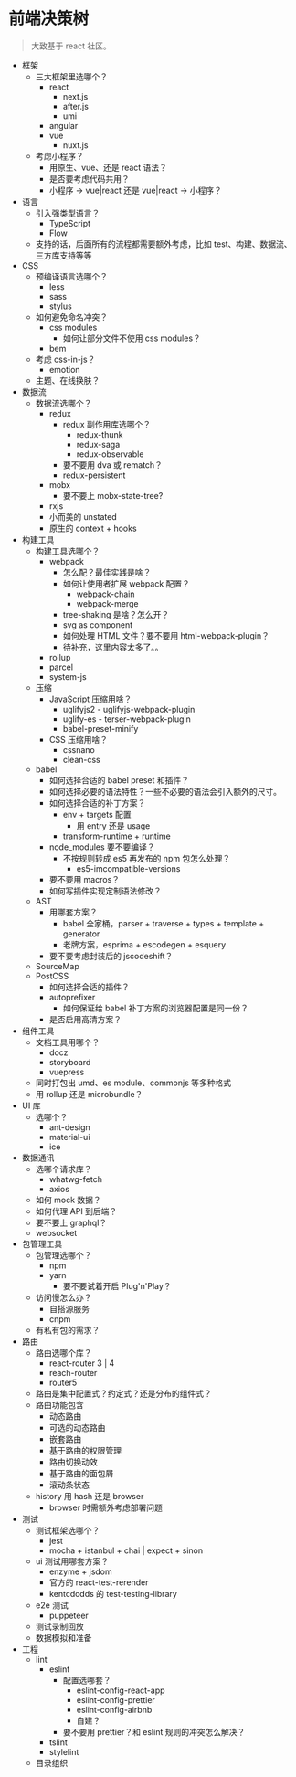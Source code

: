 # 前端决策树

> 大致基于 react 社区。

* 框架
	* 三大框架里选哪个？
		* react
			* next.js
			* after.js
			* umi
		* angular
		* vue
			* nuxt.js
	* 考虑小程序？
		* 用原生、vue、还是 react 语法？
		* 是否要考虑代码共用？
		* 小程序 -> vue|react 还是 vue|react -> 小程序？
* 语言
	* 引入强类型语言？
		* TypeScript
		* Flow
	* 支持的话，后面所有的流程都需要额外考虑，比如 test、构建、数据流、三方库支持等等
* CSS
	* 预编译语言选哪个？
		* less
		* sass
		* stylus
	* 如何避免命名冲突？
		* css modules
			* 如何让部分文件不使用 css modules？
		* bem
	* 考虑 css-in-js？
		* emotion
	* 主题、在线换肤？
* 数据流
	* 数据流选哪个？
		* redux
			* redux 副作用库选哪个？
				* redux-thunk
				* redux-saga
				* redux-observable
			* 要不要用 dva 或 rematch？
			* redux-persistent
		* mobx
			* 要不要上 mobx-state-tree?
		* rxjs
		* 小而美的 unstated
		* 原生的 context + hooks
* 构建工具
	* 构建工具选哪个？
		* webpack
			* 怎么配？最佳实践是啥？
			* 如何让使用者扩展 webpack 配置？
				* webpack-chain
				* webpack-merge
			* tree-shaking 是啥？怎么开？
			* svg as component
			* 如何处理 HTML 文件？要不要用 html-webpack-plugin？
			* 待补充，这里内容太多了。。
		* rollup
		* parcel
		* system-js
	* 压缩
		* JavaScript 压缩用啥？
			* uglifyjs2 - uglifyjs-webpack-plugin
			* uglify-es - terser-webpack-plugin
			* babel-preset-minify
		* CSS 压缩用啥？
			* cssnano
			* clean-css
	* babel
		* 如何选择合适的 babel preset 和插件？
		* 如何选择必要的语法特性？一些不必要的语法会引入额外的尺寸。
		* 如何选择合适的补丁方案？
			* env + targets 配置
				* 用 entry 还是 usage
			* transform-runtime + runtime
		* node_modules 要不要编译？
			* 不按规则转成 es5 再发布的 npm 包怎么处理？
				* es5-imcompatible-versions
		* 要不要用 macros？
		* 如何写插件实现定制语法修改？
	* AST
		* 用哪套方案？
			* babel 全家桶，parser + traverse + types + template + generator
			* 老牌方案，esprima + escodegen + esquery
		* 要不要考虑封装后的 jscodeshift？
	* SourceMap
	* PostCSS
		* 如何选择合适的插件？
		* autoprefixer
			* 如何保证给 babel 补丁方案的浏览器配置是同一份？
		* 是否启用高清方案？
* 组件工具
	* 文档工具用哪个？
		* docz
		* storyboard
		* vuepress
	* 同时打包出 umd、es module、commonjs 等多种格式
	* 用 rollup 还是 microbundle？
* UI 库
	* 选哪个？
		* ant-design
		* material-ui
		* ice
* 数据通讯
	* 选哪个请求库？
		* whatwg-fetch
		* axios
	* 如何 mock 数据？
	* 如何代理 API 到后端？
	* 要不要上 graphql？
	* websocket
* 包管理工具
	* 包管理选哪个？
		* npm
		* yarn
			* 要不要试着开启 Plug'n'Play？
	* 访问慢怎么办？
		* 自搭源服务
		* cnpm
	* 有私有包的需求？
* 路由
	* 路由选哪个库？
		* react-router 3 | 4
		* reach-router
		* router5
	* 路由是集中配置式？约定式？还是分布的组件式？
	* 路由功能包含
		* 动态路由
		* 可选的动态路由
		* 嵌套路由
		* 基于路由的权限管理
		* 路由切换动效
		* 基于路由的面包屑
		* 滚动条状态
	* history 用 hash 还是 browser
		* browser 时需额外考虑部署问题
* 测试
	* 测试框架选哪个？
		* jest
		* mocha + istanbul + chai | expect + sinon
	* ui 测试用哪套方案？
		* enzyme + jsdom
		* 官方的 react-test-rerender
		* kentcdodds 的 test-testing-library
	* e2e 测试
		* puppeteer
	* 测试录制回放
	* 数据模拟和准备
* 工程
	* lint
		* eslint
			* 配置选哪套？
				* eslint-config-react-app
				* eslint-config-prettier
				* eslint-config-airbnb
				* 自建？
			* 要不要用 prettier？和 eslint 规则的冲突怎么解决？
		* tslint
		* stylelint
	* 目录组织
